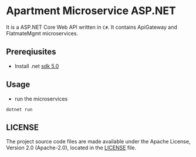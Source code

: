 # Apartment Microservice ASP.NET

It is a ASP.NET Core Web API written in `C#`. It contains ApiGateway and FlatmateMgmt microservices.

## Prereqiusites

- Install .net [sdk 5.0](https://dotnet.microsoft.com/en-us/download/dotnet/5.0)

## Usage

- run the microservices

```
dotnet run
```

## LICENSE

The project source code files are made available under the Apache License, Version 2.0 (Apache-2.0), located in the [LICENSE](LICENSE) file.
